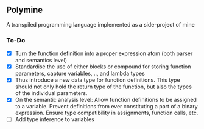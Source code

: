 ## Polymine

A transpiled programming language implemented as a side-project of mine

### To-Do
- [X] Turn the function definition into a proper expression atom (both parser and semantics level)
- [X] Standardise the use of either blocks or compound for storing function parameters, capture variables, .., and lambda types
- [X] Thus introduce a new data type for function definitions. This type should not only hold the return type of the
  function, but also the types of the individual parameters.
- [X] On the semantic analysis level: Allow function definitions to be assigned to a variable. Prevent definitions
  from ever constituting a part of a binary expression. Ensure type compatibility in assignments, function calls, etc.
- [ ] Add type inference to variables